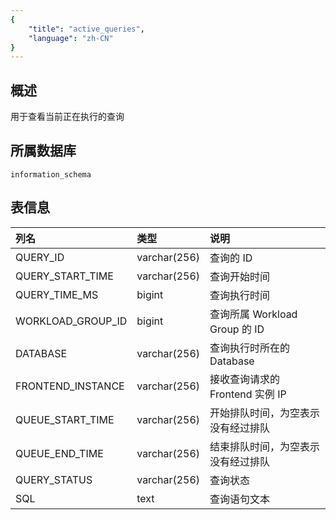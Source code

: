 ```yaml
---
{
    "title": "active_queries",
    "language": "zh-CN"
}
---
```


## 概述

用于查看当前正在执行的查询

## 所属数据库


`information_schema`


## 表信息

| 列名              | 类型         | 说明                               |
| :---------------- | :----------- | :--------------------------------- |
| QUERY_ID          | varchar(256) | 查询的 ID                           |
| QUERY_START_TIME  | varchar(256) | 查询开始时间                       |
| QUERY_TIME_MS     | bigint       | 查询执行时间                       |
| WORKLOAD_GROUP_ID | bigint       | 查询所属 Workload Group 的 ID      |
| DATABASE          | varchar(256) | 查询执行时所在的 Database          |
| FRONTEND_INSTANCE | varchar(256) | 接收查询请求的 Frontend 实例 IP    |
| QUEUE_START_TIME  | varchar(256) | 开始排队时间，为空表示没有经过排队 |
| QUEUE_END_TIME    | varchar(256) | 结束排队时间，为空表示没有经过排队 |
| QUERY_STATUS      | varchar(256) | 查询状态                           |
| SQL               | text         | 查询语句文本                       |